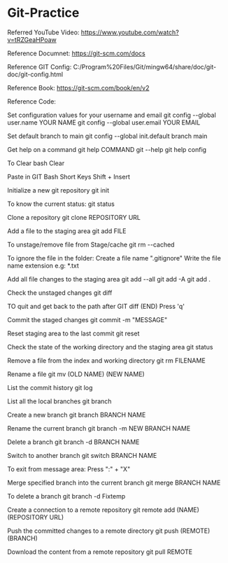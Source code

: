 # Git-Practice

Referred YouTube Video: https://www.youtube.com/watch?v=tRZGeaHPoaw

Reference Documnet: https://git-scm.com/docs

Reference GIT Config: C:/Program%20Files/Git/mingw64/share/doc/git-doc/git-config.html

Reference Book: https://git-scm.com/book/en/v2


Reference Code: 

Set configuration values for your username and email
git config --global user.name YOUR NAME
git config --global user.email YOUR EMAIL

Set default branch to main
git config --global init.default branch main

Get help on a command
git help COMMAND
git --help
git help config

To Clear bash
Clear

Paste in GIT Bash Short Keys
Shift + Insert

Initialize a new git repository
git init

To know the current status:
git status

Clone a repository
git clone REPOSITORY URL

Add a file to the staging area
git add FILE

To unstage/remove file from Stage/cache
git rm --cached

To ignore the file in the folder:
Create a file name ".gitignore"
Write the file name extension e.g: *.txt

Add all file changes to the staging area
git add --all
git add -A
git add .

Check the unstaged changes
git diff

TO quit and get back to the path after GIT diff (END)
Press 'q'

Commit the staged changes
git commit -m "MESSAGE"

Reset staging area to the last commit
git reset

Check the state of the working directory and the staging area
git status

Remove a file from the index and working directory
git rm FILENAME

Rename a file
git mv (OLD NAME) (NEW NAME)

List the commit history
git log

List all the local branches
git branch

Create a new branch
git branch BRANCH NAME

Rename the current branch
git branch -m NEW BRANCH NAME

Delete a branch
git branch -d BRANCH NAME

Switch to another branch
git switch BRANCH NAME

To exit from message area:
Press ":" + "X"

Merge specified branch into the current branch
git merge BRANCH NAME

To delete a branch
git branch -d Fixtemp

Create a connection to a remote repository
git remote add (NAME) (REPOSITORY URL)

Push the committed changes to a remote directory
git push (REMOTE) (BRANCH)

Download the content from a remote repository
git pull REMOTE
